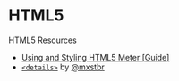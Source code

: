 # HTML5
HTML5 Resources

- [Using and Styling HTML5 Meter [Guide]](http://www.hongkiat.com/blog/style-html5-meter/)
- [`<details>`](http://blog.mxstbr.com/2015/06/html-details/) by [@mxstbr](https://twitter.com/mxstbr)
